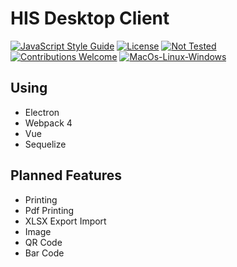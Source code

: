 # HIS Desktop Client

[![JavaScript Style Guide](https://img.shields.io/badge/code_style-standard-brightgreen.svg?longCache=true&style=for-the-badge)](https://standardjs.com)
[![License](https://img.shields.io/npm/l/express.svg?longCache=true&style=for-the-badge)](https://github.com/idnesdotlink/his-client/blob/master/LICENSE)
[![Not Tested](https://img.shields.io/badge/tests-not%20tested-pink.svg?longCache=true&style=for-the-badge)]()
[![Contributions Welcome](https://img.shields.io/badge/contributions-welcome-brightgreen.svg?longCache=true&style=for-the-badge)]()
[![MacOs-Linux-Windows](https://img.shields.io/badge/platform-macOS%20%7C%20Windows%20%7C%20Linux-orange.svg?longCache=true&style=for-the-badge)]()

<!--
|Windows|Linux|
|:-:|:-:|
|[![Build status](https://ci.appveyor.com/api/projects/status/[projectid]?svg=true)](https://ci.appveyor.com/project/idnesdotlink/[projectid])|[![Build status](https://travis-ci.org/idnesdotlink/[projectid].svg?branch=master)](https://travis-ci.org/idnesdotlink/[projectid])|
-->

## Using

* Electron
* Webpack 4
* Vue
* Sequelize

## Planned Features

* Printing
* Pdf Printing
* XLSX Export Import
* Image
* QR Code
* Bar Code
